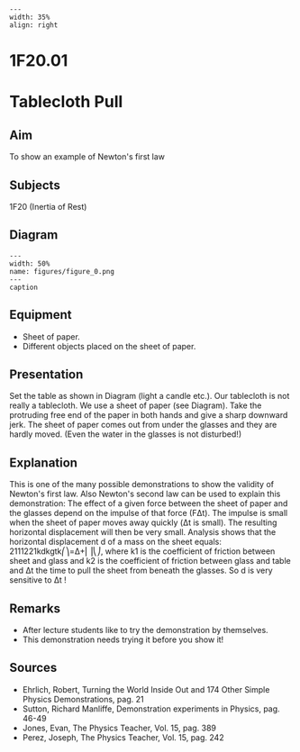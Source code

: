 
```{figure} /figures/busy.png
---
width: 35%
align: right
```
# 1F20.01 
  # Tablecloth Pull 
    
  
## Aim   
 To show an example of Newton's first law    
  
## Subjects   
 1F20 (Inertia of Rest)   
  
## Diagram   
   
```{figure} figures/figure_0.png  
---  
width: 50%  
name: figures/figure_0.png  
---  
caption  
``` 
     
  
## Equipment   
 
 *  Sheet of paper. 
 *  Different objects placed on the sheet of paper.
      
  
## Presentation   
 Set the table as shown in Diagram (light a candle etc.). Our tablecloth is not really a tablecloth. We use a sheet of paper (see Diagram).  Take the protruding free end of the paper in both hands and give a sharp downward jerk. The sheet of paper comes out from under the glasses and they are hardly moved. (Even the water in the glasses is not disturbed!)   
  
## Explanation   
 This is one of the many possible demonstrations to show the validity of Newton's first law.  Also Newton's second law can be used to explain this demonstration: The effect of a given force between the sheet of paper and the glasses depend on the impulse of that force (FΔt). The impulse is small when the sheet of paper moves away quickly (Δt is small). The resulting horizontal displacement will then be very small. Analysis shows that the horizontal displacement d of a mass on the sheet equals: 2111221kdkgtk⎛⎞=Δ+⎜⎟⎝⎠, where k1 is the coefficient of friction between sheet and glass and k2 is the coefficient of friction between glass and table and Δt the time to pull the sheet from beneath the glasses. So d is very sensitive to Δt !   
  
## Remarks   
 
 *  After lecture students like to try the demonstration by themselves. 
 *  This demonstration needs trying it before you show it!
   
  
## Sources   
 
 *  Ehrlich, Robert, Turning the World Inside Out and 174 Other Simple Physics Demonstrations, pag. 21 
 *  Sutton, Richard Manliffe, Demonstration experiments in Physics, pag. 46-49 
 *  Jones, Evan, The Physics Teacher, Vol. 15, pag. 389 
 *  Perez, Joseph, The Physics Teacher, Vol. 15, pag. 242
  